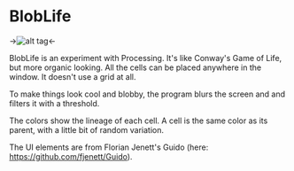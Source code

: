 BlobLife
========

->![alt tag](https://raw.githubusercontent.com/williamahartman/BlobLife/master/bloblife.gif)<-

BlobLife is an experiment with Processing. It's like Conway's Game of Life, but more organic looking. All the cells can be placed anywhere in the window. It doesn't use a grid at all.

To make things look cool and blobby, the program blurs the screen and and filters it with a threshold. 

The colors show the lineage of each cell. A cell is the same color as its parent, with a little bit of random variation. 

The UI elements are from Florian Jenett's Guido (here: <https://github.com/fjenett/Guido>).
